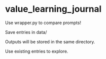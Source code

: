 # value_learning_journal


Use wrapper.py to compare prompts! 

Save entries in data/

Outputs will be stored in the same directory.

Use existing entries to explore.